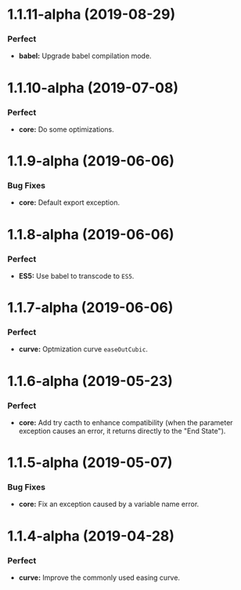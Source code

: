 # 1.1.11-alpha (2019-08-29)

### Perfect

- **babel:** Upgrade babel compilation mode.

# 1.1.10-alpha (2019-07-08)

### Perfect

- **core:** Do some optimizations.

# 1.1.9-alpha (2019-06-06)

### Bug Fixes

- **core:** Default export exception.

# 1.1.8-alpha (2019-06-06)

### Perfect

- **ES5:** Use babel to transcode to `ES5`.

# 1.1.7-alpha (2019-06-06)

### Perfect

- **curve:** Optmization curve `easeOutCubic`.

# 1.1.6-alpha (2019-05-23)

### Perfect

- **core:** Add try cacth to enhance compatibility (when the parameter exception causes an error, it returns directly to the "End State").

# 1.1.5-alpha (2019-05-07)

### Bug Fixes

- **core:** Fix an exception caused by a variable name error.

# 1.1.4-alpha (2019-04-28)

### Perfect

- **curve:** Improve the commonly used easing curve.
